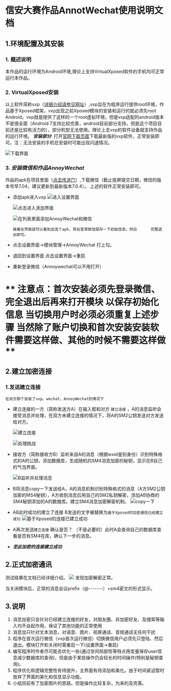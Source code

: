 # 信安大赛作品AnnotWechat使用说明文档
## 1.环境配置及其安装
### 1. **概述说明**
本作品的运行环境为Android环境,理论上支持VirtualXposed软件的手机均可正常运行本作品。
### 2. **VirtualXposed安装**
以上软件简称vxp（[详细介绍请参见网址](https://vxposed.com/)）,vxp旨在为程序运行提供root环境，作品基于Xposed框架，vxp出现之前Xposed模块的安装和运行的就必须先root Android。vxp就是提供了这样的一个root虚拟环境，但是vxp适配的android版本不是很全面（Android 7支持比较完善，android目前部分支持，但是这个项目目前还是比较有活力的），部分机型无法使用。理论上支vxp的软件设备就支持作品的运行环境。
***安装部分***: 打开[官网下载页面](https://github.com/android-hacker/VirtualXposed/releases/tag/v0.17.3)下载最新版的vxp软件，正常安装即可。注：无法安装的手机在安装时可能出现闪退情况。

![下载界面](http://ww2.sinaimg.cn/large/006tNc79gy1g3ruhirie2j30ty0l3tc6.jpg)
    
### 3. ***安装微信和作品AnnoyWechat***

作品的apk在项目里面（[点击传送门](https://github.com/zhaojunchen/xinandasai/tree/master/AnnoyWechat/app/release)）,下载微信（截止座屏提交日期，微信的版本号早7.04，建议更新到最新版本7.0.4）。 上述的软件正常安装即可。
   
    
- 添加apk进入vxp
    ![进入设置界面](http://ww3.sinaimg.cn/large/006tNc79gy1g3rx1m8antj30u01hcgn2.jpg)
        
    ![点击进入添加界面](http://ww2.sinaimg.cn/large/006tNc79gy1g3rx2efia8j30u01hcmz4.jpg)
       
    ![在列表里面添加AnnoyWechat和微信](http://ww4.sinaimg.cn/large/006tNc79gy1g3rx2vilbaj30u01hc423.jpg)
       
      
    ``` 
    接着在界面就可以看到这连个apk，现在登录微信保存一下初始信息。然后      完整退出即可。
    ```
        
 - 点击设置界面->模块管理->AnnoyWechat   打上勾。
 - 退回到设置界面  点击设置界面->重启
 - 重新登录微信（Annoywechat可以不用打开）
     
#      ** 注意点：首次安装必须先登录微信、完全退出后再来打开模块 以保存初始化信息 当切换用户时必须必须重复上述步骤  当然除了账户切换和首次安装安装软件需要这样做、其他的时候不需要这样做**

## 2.建立加密连接
### 1.发送建立连接
`在双方那个安装了vxp、wechat、AnnoyWechat的情况下`
- 建立连接的一方（简称发送方A）在输入框和对方 `建立连接` ，A的消息监听会接受消息并处理，在双方未建立连接的情况下，将A的SM2公钥发送对方发送给对方。

    ![建立连接](http://ww2.sinaimg.cn/large/006tNc79gy1g3rvpeaspzj30c00gw411.jpg)
    
    ![处理挑战](http://ww1.sinaimg.cn/large/006tNc79gy1g3rvrz065nj30ch0cp0w6.jpg)
    
    
    


- 接收方（简称接收方B）监听来自A的消息（根据wxid鉴别身份）识别特殊格式的A的公钥，添加数据库，生成随机的SM4消息加密的秘钥，显示在B自己的气泡界面。

  ![B监听并处理消息](http://ww3.sinaimg.cn/large/006tNc79gy1g3rvz5qtobj30b90jamzg.jpg)

 
- B将消息copy一下发送给A，A的消息机制识别特殊格式的消息（A方SM2公钥加密的MS4秘钥），A方收到消息后用自己的SM2私钥解密，添加AB协商的SM4秘钥添加的A的数据库。建立SM4消息加密解密机制。
  ![copy一下](http://ww4.sinaimg.cn/large/006tNc79gy1g3rw1jdiwhj30ag0i3af6.jpg)
  
- AB此时成功的建立了连接  B发送的文字被替换为`基于Xposed的加密通信已经建立成功`
![基于Xposed的连接已建立成功](http://ww4.sinaimg.cn/large/006tNc79gy1g3rw56dzwjj30c609qq5w.jpg)

- A再次发送`建立连接` 确认是否？  （不是必要的）此时A会查询自己的数据库查看是否有SM4在库，确认下一步的消息。

- ***至此加密的连接建立成功***

## 2.正式加密通讯
测试结果在文档已经详细介绍。
![](http://ww1.sinaimg.cn/large/006tNc79gy1g3rx422gbqj30u01hcgpi.jpg) 发现加密解密正常。

当关闭模块后，正常的消息会议prefix（@-------）+sm4密文的形式显示。
## 3.说明
1. 消息加密只会针对已经建立连接的好友，对朋友圈、非加密好友、及搜索等输入均不会起作用，保证了其他功能的正常使用
2. 消息加只针对文本消息，对语音、图片、视屏通话、音频通话无任何干扰
3. 程序在首次运行微信（vxp首次运行微信）切换微信用户必须先只登陆、然后退出。模块打开和关闭时需重启一下(设置界面->重启)
4. 编写程序时作者尽可能去优化一些(通过空间局部性等特点用变量保存user信息减少数据库的查询)，但是由于某些操作仍会较长的时间操作(特别是秘钥查询)。
5. 程序优化和逻辑完整性有待提升，主界面有待添加和美化。由于时间紧迫暂时放弃了界面的美化和信息显示功能。
6. 小组目前有了加密图片的思路。但是操作比较复杂，为来的及完善。








    
    
    
    
    
    
    

    
